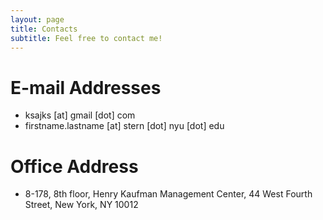 ```yaml
---
layout: page
title: Contacts
subtitle: Feel free to contact me!
---
```


# E-mail Addresses
* ksajks [at] gmail [dot] com
* firstname.lastname [at] stern [dot] nyu [dot] edu

# Office Address
* 8-178, 8th floor, Henry Kaufman Management Center, 44 West Fourth Street, New York, NY 10012
